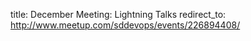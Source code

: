 title: December Meeting: Lightning Talks
redirect_to: http://www.meetup.com/sddevops/events/226894408/